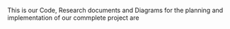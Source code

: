 This is our Code, Research documents and Diagrams for the planning and implementation of our commplete project are
